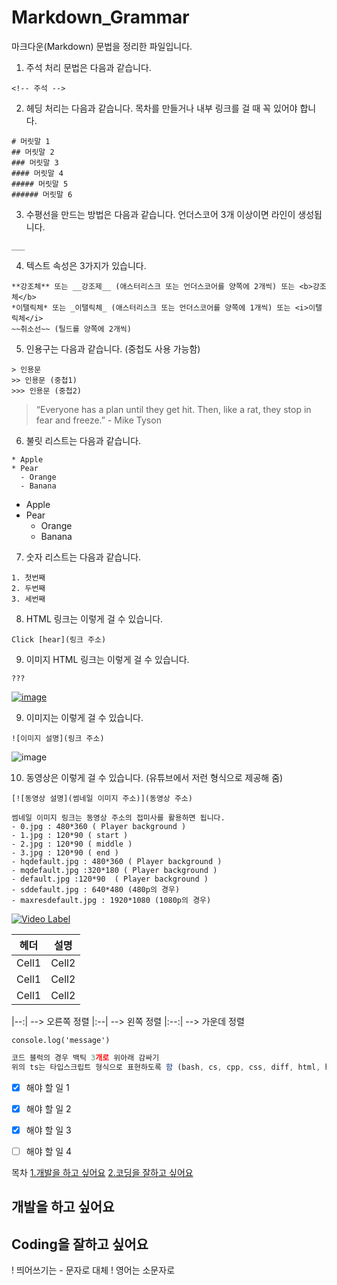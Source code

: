 # Markdown_Grammar
마크다운(Markdown) 문법을 정리한 파일입니다.

1. 주석 처리 문법은 다음과 같습니다.
```
<!-- 주석 -->
```

2. 헤딩 처리는 다음과 같습니다. 목차를 만들거나 내부 링크를 걸 때 꼭 있어야 합니다.
```
# 머릿말 1
## 머릿말 2
### 머릿말 3
#### 머릿말 4
##### 머릿말 5
###### 머릿말 6
```

3. 수평선을 만드는 방법은 다음과 같습니다. 언더스코어 3개 이상이면 라인이 생성됩니다.
```
___
```

4. 텍스트 속성은 3가지가 있습니다.
```
**강조체** 또는 __강조제__ (애스터리스크 또는 언더스코어를 양쪽에 2개씩) 또는 <b>강조체</b>
*이탤릭체* 또는 _이탤릭체_ (애스터리스크 또는 언더스코어를 양쪽에 1개씩) 또는 <i>이탤릭체</i>
~~취소선~~ (틸드를 양쪽에 2개씩)
```

5. 인용구는 다음과 같습니다. (중첩도 사용 가능함)
```
> 인용문
>> 인용문 (중첩1)
>>> 인용문 (중첩2)
```
> “Everyone has a plan until they get hit. Then, like a rat, they stop in fear and freeze.” - Mike Tyson

6. 불릿 리스트는 다음과 같습니다.
```
* Apple
* Pear
  - Orange
  - Banana
```
* Apple
* Pear
  - Orange
  - Banana

7. 숫자 리스트는 다음과 같습니다.
```
1. 첫번째
2. 두번째
3. 세번째
```

8. HTML 링크는 이렇게 걸 수 있습니다.
```
Click [hear](링크 주소)
```

9. 이미지 HTML 링크는 이렇게 걸 수 있습니다.
```
???
```
[![image](https://github.com/Soonbum/Markdown_Grammar/assets/16474083/64bd3896-959d-4a36-bc22-8fe39dbf000d)](https://regex101.com/)

9. 이미지는 이렇게 걸 수 있습니다.
```
![이미지 설명](링크 주소)
```
![image](https://github.com/Soonbum/Qt_for_Python/assets/16474083/24d3c325-2737-4baa-994e-41f5ca3ec324)

10. 동영상은 이렇게 걸 수 있습니다. (유튜브에서 저런 형식으로 제공해 줌)
```
[![동영상 설명](썸네일 이미지 주소)](동영상 주소)

썸네일 이미지 링크는 동영상 주소의 접미사를 활용하면 됩니다.
- 0.jpg : 480*360 ( Player background ) 
- 1.jpg : 120*90 ( start )
- 2.jpg : 120*90 ( middle )
- 3.jpg : 120*90 ( end ) 
- hqdefault.jpg : 480*360 ( Player background )
- mqdefault.jpg :320*180 ( Player background )
- default.jpg :120*90  ( Player background )
- sddefault.jpg : 640*480 (480p의 경우)
- maxresdefault.jpg : 1920*1080 (1080p의 경우)
```
[![Video Label](http://img.youtube.com/vi/kMEb_BzyUqk/0.jpg)](https://youtu.be/kMEb_BzyUqk)



<!-- 테이블 -->
|헤더|설명|
|--|--|
|Cell1|Cell2|
|Cell1|Cell2|
|Cell1|Cell2|

|--:| --> 오른쪽 정렬
|:--| --> 왼쪽 정렬
|:--:| --> 가운데 정렬

<!-- 코드의 경우 ` (backtick 키) 입력할 것 -->
`console.log('message')`

```ts
코드 블럭의 경우 백틱 3개로 위아래 감싸기
위의 ts는 타입스크립트 형식으로 표현하도록 함 (bash, cs, cpp, css, diff, html, http, ini, json, java, js 또는 javascript, php, perl, python, ruby, sql)
```

<!-- 작업 목록 (깃허브 전용) -->
- [x] 해야 할 일 1
- [x] 해야 할 일 2
- [x] 해야 할 일 3
- [ ] 해야 할 일 4


<!-- 목차 만들기 -->
목차
[1.개발을 하고 싶어요](#개발을-하고-싶어요)
[2.코딩을 잘하고 싶어요](#coding을-잘하고-싶어요)

## 개발을 하고 싶어요
## Coding을 잘하고 싶어요

! 띄어쓰기는 - 문자로 대체
! 영어는 소문자로
